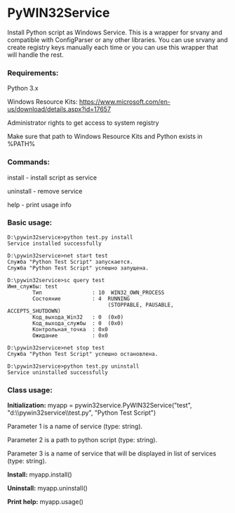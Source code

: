# PyWIN32Service
Install Python script as Windows Service. This is a wrapper for srvany and compatible with ConfigParser or any other libraries. You can use srvany and create registry keys manually each time or you can use this wrapper that will handle the rest.

### Requirements:
Python 3.x

Windows Resource Kits: https://www.microsoft.com/en-us/download/details.aspx?id=17657

Administrator rights to get access to system registry

Make sure that path to Windows Resource Kits and Python exists in %PATH%

### Commands:
install - install script as service

uninstall - remove service

help - print usage info

### Basic usage:
```
D:\pywin32service>python test.py install
Service installed successfully

D:\pywin32service>net start test
Служба "Python Test Script" запускается.
Служба "Python Test Script" успешно запущена.

D:\pywin32service>sc query test
Имя_службы: test
        Тип                : 10  WIN32_OWN_PROCESS
        Состояние          : 4  RUNNING
                                (STOPPABLE, PAUSABLE, ACCEPTS_SHUTDOWN)
        Код_выхода_Win32   : 0  (0x0)
        Код_выхода_службы  : 0  (0x0)
        Контрольная_точка  : 0x0
        Ожидание           : 0x0

D:\pywin32service>net stop test
Служба "Python Test Script" успешно остановлена.

D:\pywin32service>python test.py uninstall
Service uninstalled successfully
```

### Class usage:
**Initialization:** myapp = pywin32service.PyWIN32Service("test", "d:\\\pywin32service\\\test.py", "Python Test Script")

Parameter 1 is a name of service (type: string).

Parameter 2 is a path to python script (type: string).

Parameter 3 is a name of service that will be displayed in list of services (type: string).

**Install:** myapp.install()

**Uninstall:** myapp.uninstall()

**Print help:** myapp.usage()
